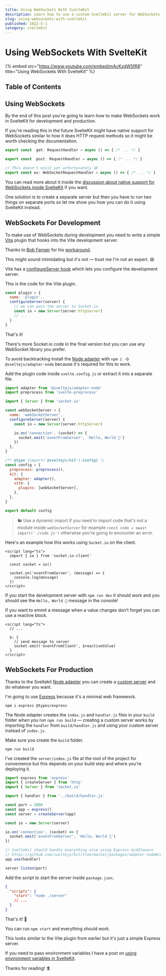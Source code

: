 ```yaml
---
title: Using WebSockets With SvelteKit
description: Learn how to use a custom SvelteKit server for WebSockets.
slug: using-websockets-with-sveltekit
published: 2022-5-1
category: sveltekit
---
```


# Using WebSockets With SvelteKit

{% embed src="https://www.youtube.com/embed/mAcKzdW5fR8" title="Using WebSockets With SvelteKit" %}

## Table of Contents

## Using WebSockets

By the end of this post you're going to learn how to make WebSockets work in SvelteKit for development and production.

If you're reading this in the future SvelteKit might have native support for WebSockets similar to how it does HTTP request methods so it might be worth checking the documentation.

```ts:endpoint.ts showLineNumbers
export const  get: RequestHandler = async () => { /* ... */ }

export const  post: RequestHandler = async () => { /* ... */ }

// This doesn't exist yet unfortunately 😅
export const ws: WebSocketRequestHandler = async () => { /* ... */ }
```

You can read more about it inside the [discussion about native support for WebSockets inside SvelteKit](https://github.com/sveltejs/kit/issues/1491) if you want.

One solution is to create a separate server but then you have to run two things on separate ports so let me show you how you can do it using SvelteKit instead.

## WebSockets For Development

To make use of WebSockets during development you need to write a simple [Vite](https://vitejs.dev/) plugin that hooks into the Vite development server.

Thanks to [Bob Fanger](https://github.com/bfanger) for his [workaround](https://github.com/sveltejs/kit/issues/1491#issuecomment-955205323).

This might sound intimidating but it's not — trust me I'm not an expert. 😄

Vite has a [configureServer hook](https://vitejs.dev/guide/api-plugin.html#configureserver) which lets you configure the development server.

This is the code for the Vite plugin.

```js:example.js showLineNumbers
const plugin = {
  name: 'plugin',
  configureServer(server) {
    // we can pass the server to Socket.io
    const io = new Server(server.httpServer)
    // ...
  }
}
```

That's it!

There's more Socket.io code in the final version but you can use any WebSocket library you prefer.

To avoid backtracking install the [Node adapter](https://github.com/sveltejs/kit/tree/master/packages/adapter-node) with `npm i -D @sveltejs/adapter-node` because it's required for this to work.

Add the plugin code inside `svelte.config.js` or extract it into a separate file. 

```js:svelte.config.js {1, 4, 6-15, 22-24} showLineNumbers
import adapter from '@sveltejs/adapter-node'
import preprocess from 'svelte-preprocess'

import { Server } from 'socket.io'

const webSocketServer = {
  name: 'webSocketServer',
  configureServer(server) {
    const io = new Server(server.httpServer)

    io.on('connection', (socket) => {
      socket.emit('eventFromServer', 'Hello, World 👋')
    })
  },
}

/** @type {import('@sveltejs/kit').Config} */
const config = {
  preprocess: preprocess(),
  kit: {
    adapter: adapter(),
    vite: {
      plugins: [webSocketServer],
    },
  },
}

export default config
```

> 🐿️ Use a dynamic import if you need to import code that's not a module inside `webSocketServer` for example `const code = await import('./code.js')` otherwise you're going to encounter an error.

Here's an example how this works using `Socket.io` on the client.

```html:example.svelte showLineNumbers
<script lang="ts">
  import { io } from 'socket.io-client'

  const socket = io()

  socket.on('eventFromServer', (message) => {
    console.log(message)
  })
</script>
```

If you start the development server with `npm run dev` it should work and you should see the `Hello, World 👋` message in the console!

If you want to emmit a message when a value changes don't forget you can use a reactive block.

```html:example.svelte showLineNumbers
<script lang="ts">
  // ...

  $: {
    // send message to server
    socket.emit('eventFromClient', $reactiveValue)
  }
</script>
```

## WebSockets For Production

Thanks to the Sveltekit [Node adapter](https://github.com/sveltejs/kit/tree/master/packages/adapter-node) you can create a [custom server](https://github.com/sveltejs/kit/tree/master/packages/adapter-node) and do whatever you want.

I'm going to use [Express](https://expressjs.com/) because it's a minimal web framework.

```shell:terminal
npm i express @types/express
```

The Node adapter creates the `index.js` and `handler.js` files in your `build` folder when you run `npm run build` — creating a custom server works by importing the `handler` from `build/handler.js` and using your custom server instead of `index.js`.

Make sure you create the `build` folder.

```shell:terminal
npm run build
```

I've created the `server/index.js` file at the root of the project for convenience but this depends on your build step and where you're deploying it.

```js:server/index.js showLineNumbers
import express from 'express'
import { createServer } from 'http'
import { Server } from 'socket.io'

import { handler } from '../build/handler.js'

const port = 3000
const app = express()
const server = createServer(app)

const io = new Server(server)

io.on('connection', (socket) => {
  socket.emit('eventFromServer', 'Hello, World 👋')
})

// SvelteKit should handle everything else using Express middleware
// https://github.com/sveltejs/kit/tree/master/packages/adapter-node#custom-server
app.use(handler)

server.listen(port)
```

Add the script to start the server inside `package.json`.

```json:package.json showLineNumbers
{
  "scripts": {
    "start": "node ./server"
    // ...
  }
}
```

That's it! 🥳

You can run `npm start` and everything should work.

This looks similar to the Vite plugin from earlier but it's just a simple Express server.

If you need to pass environment variables I have a post on [using environment variables in SvelteKit](https://joyofcode.xyz/sveltekit-environment-variables).

Thanks for reading! 🏄️
